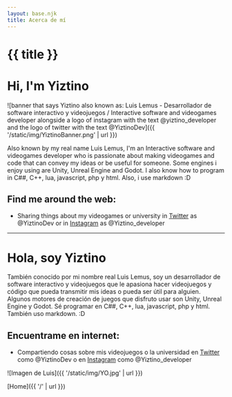 ```yaml
---
layout: base.njk
title: Acerca de mí
---
```


# {{ title }}
# Hi, I'm Yiztino 

![banner that says Yiztino also known as: Luis Lemus - Desarrollador de software interactivo y videojuegos / Interactive software and videogames developer alongside a logo of instagram with the text @yiztino_developer and the logo of twitter with the text @YiztinoDev]({{ '/static/img/YiztinoBanner.png' | url }})




Also known by my real name Luis Lemus, I'm an Interactive software and videogames developer  who is passionate about making videogames and code that can convey my ideas or be useful for someone.
Some engines i enjoy using are Unity, Unreal Engine and Godot. I also know how to program in C##, C++, lua, javascript, php y html. Also, i use markdown :D 



## Find me around the web: 
- Sharing things about my videogames or university in [Twitter](https://twitter.com/YiztinoDev) as @YiztinoDev or in [Instagram](https://instagram.com/yiztino_developer?igshid=MzMyNGUyNmU2YQ==) as @Yiztino_developer

---

# Hola, soy Yiztino
También conocido por mi nombre real Luis Lemus, soy un desarrollador de software interactivo y videojuegos que le apasiona hacer videojuegos y código que pueda transmitir mis ideas o pueda ser útil para alguien. 
Algunos motores de creación de juegos que disfruto usar son Unity, Unreal Engine y Godot. 
Sé programar en C##, C++, lua, javascript, php y html. También uso markdown.  :D 

## Encuentrame en internet: 
- Compartiendo cosas sobre mis videojuegos o la universidad en [Twitter](https://twitter.com/YiztinoDev) como @YiztinoDev o en [Instagram](https://instagram.com/yiztino_developer?igshid=MzMyNGUyNmU2YQ==) como @Yiztino_developer

![Imagen de Luis]({{ '/static/img/YO.jpg' | url }})

[Home]({{ '/' | url }})
